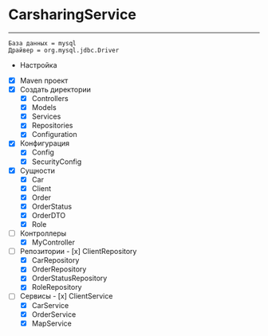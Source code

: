 # CarsharingService
____
```
База данных = mysql
Драйвер = org.mysql.jdbc.Driver
```

- Настройка
- [x] Maven проект
- [x]  Создать директории
	- [x]  Controllers
	- [x]  Models
	- [x]  Services
	- [x]  Repositories
	- [x]  Configuration

- [x] Конфигурация
	- [x] Config
	- [x] SecurityConfig
- [x] Сущности
	- [x]  Car
	- [x]  Client
	- [x]  Order
	- [x]  OrderStatus
	- [x]  OrderDTO
	- [x]  Role
- [ ] Контроллеры
    - [x] MyController
- [ ] Репозитории
    	- [x] ClientRepository
	- [x] CarRepository
	- [x] OrderRepository
	- [x] OrderStatusRepository
	- [x] RoleRepository
- [ ] Сервисы
    	- [x] ClientService
	- [x] CarService
	- [x] OrderService
	- [x] MapService  
